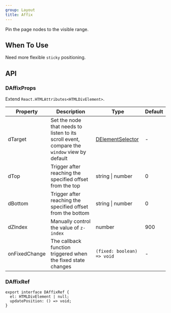 ```yaml
---
group: Layout
title: Affix
---
```


Pin the page nodes to the visible range.

## When To Use

Need more flexible `sticky` positioning.

## API

### DAffixProps

Extend `React.HTMLAttributes<HTMLDivElement>`.

<!-- prettier-ignore-start -->
| Property | Description | Type | Default | 
| --- | --- | --- | --- | 
| dTarget | Set the node that needs to listen to its scroll event, compare the `window` view by default | [DElementSelector](/components/Interface#DElementSelector) | - |
| dTop | Trigger after reaching the specified offset from the top | string \| number | 0 |
| dBottom | Trigger after reaching the specified offset from the bottom | string \| number | 0 |
| dZIndex | Manually control the value of `z-index` | number | 900 |
| onFixedChange | The callback function triggered when the fixed state changes | `(fixed: boolean) => void` | - | 
<!-- prettier-ignore-end -->

### DAffixRef

```tsx
export interface DAffixRef {
  el: HTMLDivElement | null;
  updatePosition: () => void;
}
```
